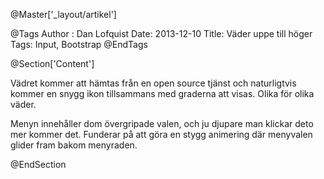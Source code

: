 ﻿@Master['_layout/artikel']

@Tags
Author : Dan Lofquist
Date: 2013-12-10
Title: Väder uppe till höger
Tags: Input, Bootstrap
@EndTags

@Section['Content']

Vädret kommer att hämtas från en open source tjänst och naturligtvis kommer en snygg ikon tillsammans med graderna att visas. Olika för olika väder.

Menyn innehåller dom övergripade valen, och ju djupare man klickar deto mer kommer det. Funderar på att göra en stygg animering där menyvalen glider fram bakom menyraden.

@EndSection